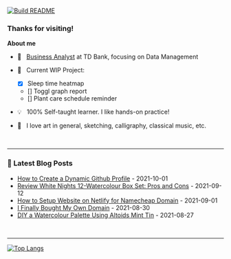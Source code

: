 [![Build README](https://github.com/aster-hu/aster-hu/actions/workflows/build.yml/badge.svg)](https://github.com/aster-hu/aster-hu/actions/workflows/build.yml)

### Thanks for visiting!

<!--
**aster-hu/aster-hu** is a ✨ _special_ ✨ repository because its `README.md` (this file) appears on your GitHub profile.
-->

**About me**

- 💼 &nbsp; [Business Analyst](https://www.linkedin.com/in/asterhu/) at TD Bank, focusing on Data Management

- 🚀 &nbsp; Current WIP Project: 

  - [x] Sleep time heatmap
  - [] Toggl graph report
  - [] Plant care schedule reminder

- 💡 &nbsp; 100% Self-taught learner. I like hands-on practice!

- 🎨 &nbsp; I love art in general, sketching, calligraphy, classical music, etc.

<br>

---

### 🔖 Latest Blog Posts
<!-- Blogpost starts -->
* [How to Create a Dynamic Github Profile](https://asterhu.com/build-readme-automatically/) - 2021-10-01
* [Review White Nights 12-Watercolour Box Set: Pros and Cons](https://asterhu.com/white-nights-review/) - 2021-09-12
* [How to Setup Website on Netlify for Namecheap Domain](https://asterhu.com/how-to-setup-website-on-netlify/) - 2021-09-01
* [I Finally Bought My Own Domain](https://asterhu.com/custom-domain-for-personal-website/) - 2021-08-30
* [DIY a Watercolour Palette Using Altoids Mint Tin](https://asterhu.com/DIY-altoid-tin-watercolour-palette/) - 2021-08-27
<!-- Blogpost ends -->

<br>

---

[![Top Langs](https://github-readme-stats.vercel.app/api/top-langs/?username=aster-hu&show_icons=true&hide_border=true&theme=city_lights&layout=compact)](https://github.com/aster-hu)
